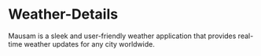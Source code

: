 # Weather-Details
Mausam is a sleek and user-friendly weather application that provides real-time weather updates for any city worldwide. 

